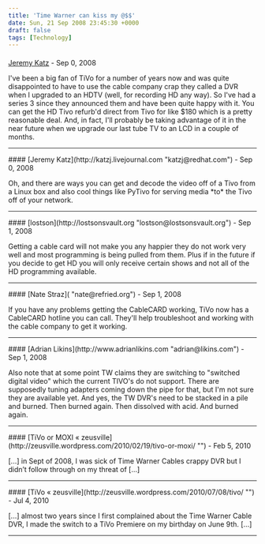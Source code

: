 ```yaml
---
title: 'Time Warner can kiss my @$$'
date: Sun, 21 Sep 2008 23:45:30 +0000
draft: false
tags: [Technology]
---
```



#### 
[Jeremy Katz](http://katzj.livejournal.com "katzj@redhat.com") - <time datetime="2008-09-21 20:49:07">Sep 0, 2008</time>

I've been a big fan of TiVo for a number of years now and was quite disappointed to have to use the cable company crap they called a DVR when I upgraded to an HDTV (well, for recording HD any way). So I've had a series 3 since they announced them and have been quite happy with it. You can get the HD Tivo refurb'd direct from Tivo for like $180 which is a pretty reasonable deal. And, in fact, I'll probably be taking advantage of it in the near future when we upgrade our last tube TV to an LCD in a couple of months.
<hr />
#### 
[Jeremy Katz](http://katzj.livejournal.com "katzj@redhat.com") - <time datetime="2008-09-21 20:50:06">Sep 0, 2008</time>

Oh, and there are ways you can get and decode the video off of a Tivo from a Linux box and also cool things like PyTivo for serving media \*to\* the Tivo off of your network.
<hr />
#### 
[lostson](http://lostsonsvault.org "lostson@lostsonsvault.org") - <time datetime="2008-09-22 07:18:53">Sep 1, 2008</time>

Getting a cable card will not make you any happier they do not work very well and most programming is being pulled from them. Plus if in the future if you decide to get HD you will only receive certain shows and not all of the HD programming available.
<hr />
#### 
[Nate Straz]( "nate@refried.org") - <time datetime="2008-09-22 08:01:32">Sep 1, 2008</time>

If you have any problems getting the CableCARD working, TiVo now has a CableCARD hotline you can call. They'll help troubleshoot and working with the cable company to get it working.
<hr />
#### 
[Adrian Likins](http://www.adrianlikins.com "adrian@likins.com") - <time datetime="2008-09-22 11:54:12">Sep 1, 2008</time>

Also note that at some point TW claims they are switching to "switched digital video" which the current TIVO's do not support. There are supposedly tuning adapters coming down the pipe for that, but I'm not sure they are available yet. And yes, the TW DVR's need to be stacked in a pile and burned. Then burned again. Then dissolved with acid. And burned again.
<hr />
#### 
[TiVo or MOXI &laquo; zeusville](http://zeusville.wordpress.com/2010/02/19/tivo-or-moxi/ "") - <time datetime="2010-02-19 10:47:44">Feb 5, 2010</time>

\[...\] in Sept of 2008, I was sick of Time Warner Cables crappy DVR but I didn’t follow through on my threat of \[...\]
<hr />
#### 
[TiVo &laquo; zeusville](http://zeusville.wordpress.com/2010/07/08/tivo/ "") - <time datetime="2010-07-08 23:00:28">Jul 4, 2010</time>

\[...\] almost two years since I first complained about the Time Warner Cable DVR, I made the switch to a TiVo Premiere on my birthday on June 9th. \[...\]
<hr />
